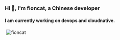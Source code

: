 ### Hi 👋, I'm fioncat, a Chinese developer
#### I am currently working on devops and cloudnative.

<p>&nbsp;<img align="center" src="https://github-readme-stats.vercel.app/api?username=fioncat&show_icons=true&locale=en" alt="fioncat" /></p>
